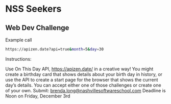 # NSS Seekers

## Web Dev Challenge


Example call

```zsh
https://apizen.date?api=true&month=5&day=30
```

Instructions:

Use On This Day API, https://apizen.date/ in a creative
way! You might create a birthday card that shows
details about your birth day in history, or use the API
to create a start page for the browser that shows the
current day’s details. You can accept either one of
those challenges or create one of your own.
Submit:
brenda.long@nashvillesoftwareschool.com
Deadline is Noon on Friday, December 3rd
